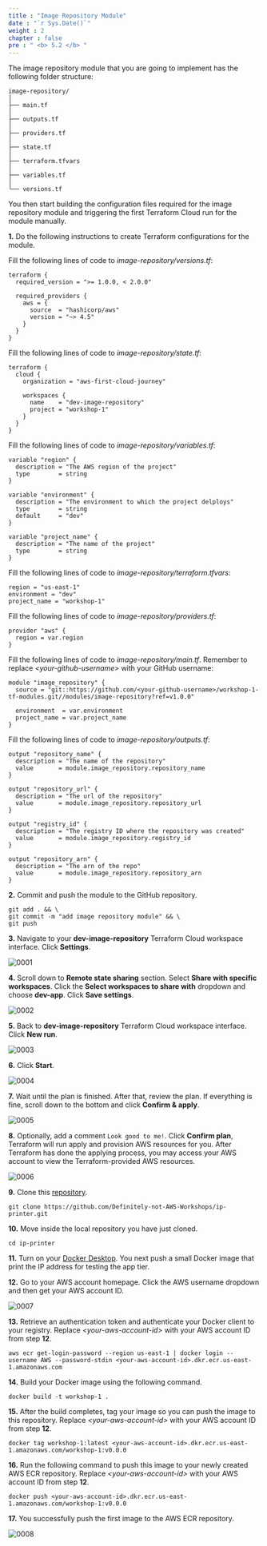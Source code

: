 ```yaml
---
title : "Image Repository Module"
date : "`r Sys.Date()`"
weight : 2
chapter : false
pre : " <b> 5.2 </b> "
---
```


The image repository module that you are going to implement has the following folder structure:

```git
image-repository/
│
├── main.tf
│   
├── outputs.tf
│   
├── providers.tf
│   
├── state.tf
│   
├── terraform.tfvars
│   
├── variables.tf
│   
└── versions.tf
```

You then start building the configuration files required for the image repository module and triggering the first Terraform Cloud run for the module manually. 

**1.** Do the following instructions to create Terraform configurations for the module.

Fill the following lines of code to *image-repository/versions.tf*:

```hcl
terraform {
  required_version = ">= 1.0.0, < 2.0.0"

  required_providers {
    aws = {
      source  = "hashicorp/aws"
      version = "~> 4.5"
    }
  }
}
```

Fill the following lines of code to *image-repository/state.tf*:

```hcl
terraform {
  cloud {
    organization = "aws-first-cloud-journey"

    workspaces {
      name    = "dev-image-repository"
      project = "workshop-1"
    }
  }
}
```

Fill the following lines of code to *image-repository/variables.tf*:

```hcl
variable "region" {
  description = "The AWS region of the project"
  type        = string
}

variable "environment" {
  description = "The environment to which the project delploys"
  type        = string
  default     = "dev"
}

variable "project_name" {
  description = "The name of the project"
  type        = string
}
```

Fill the following lines of code to *image-repository/terraform.tfvars*:

```hcl
region = "us-east-1"
environment = "dev"
project_name = "workshop-1"
```

Fill the following lines of code to *image-repository/providers.tf*:

```hcl
provider "aws" {
  region = var.region
}
```

Fill the following lines of code to *image-repository/main.tf*. Remember to replace *\<your-github-username\>* with your GitHub username:

```hcl
module "image_repository" {
  source = "git::https://github.com/<your-github-username>/workshop-1-tf-modules.git//modules/image-repository?ref=v1.0.0"

  environment  = var.environment
  project_name = var.project_name
}
```

Fill the following lines of code to *image-repository/outputs.tf*:

```hcl
output "repository_name" {
  description = "The name of the repository"
  value       = module.image_repository.repository_name
}

output "repository_url" {
  description = "The url of the repository"
  value       = module.image_repository.repository_url
}

output "registry_id" {
  description = "The registry ID where the repository was created"
  value       = module.image_repository.registry_id
}

output "repository_arn" {
  description = "The arn of the repo"
  value       = module.image_repository.repository_arn
}
```

**2.** Commit and push the module to the GitHub repository.

```git
git add . && \
git commit -m "add image repository module" && \
git push
```

**3.** Navigate to your **dev-image-repository** Terraform Cloud workspace interface. Click **Settings**.

![0001](/images/5/2/0001.svg?featherlight=false&width=100pc)

**4.** Scroll down to **Remote state sharing** section. Select **Share with specific workspaces**. Click the **Select workspaces to share with** dropdown and choose **dev-app**. Click **Save settings**.

![0002](/images/5/2/0002.svg?featherlight=false&width=100pc)

**5.** Back to **dev-image-repository** Terraform Cloud workspace interface. Click **New run**.

![0003](/images/5/2/0003.svg?featherlight=false&width=100pc)

**6.** Click **Start**.

![0004](/images/5/2/0004.svg?featherlight=false&width=100pc)

**7.** Wait until the plan is finished. After that, review the plan. If everything is fine, scroll down to the bottom and click **Confirm & apply**.

![0005](/images/5/2/0005.svg?featherlight=false&width=100pc)

**8.** Optionally, add a comment `Look good to me!`. Click **Confirm plan**, Terraform will run apply and provision AWS resources for you. After Terraform has done the applying process, you may access your AWS account to view the Terraform-provided AWS resources. 

![0006](/images/5/2/0006.svg?featherlight=false&width=100pc)

**9.** Clone this [repository](https://github.com/Definitely-not-AWS-Workshops/ip-printer.git).

```git
git clone https://github.com/Definitely-not-AWS-Workshops/ip-printer.git
```

**10.** Move inside the local repository you have just cloned.

```git
cd ip-printer
```

**11.** Turn on your [Docker Desktop](https://www.docker.com/products/docker-desktop/). You next push a small Docker image that print the IP address for testing the app tier.

**12.** Go to your AWS account homepage. Click the AWS username dropdown and then get your AWS account ID.

![0007](/images/5/2/0007.svg?featherlight=false&width=100pc)

**13.** Retrieve an authentication token and authenticate your Docker client to your registry. Replace *\<your-aws-account-id\>* with your AWS account ID from step **12**.

```git
aws ecr get-login-password --region us-east-1 | docker login --username AWS --password-stdin <your-aws-account-id>.dkr.ecr.us-east-1.amazonaws.com
```

**14.** Build your Docker image using the following command.

```git
docker build -t workshop-1 .
```

**15.** After the build completes, tag your image so you can push the image to this repository. Replace *\<your-aws-account-id\>* with your AWS account ID from step **12**.

```git
docker tag workshop-1:latest <your-aws-account-id>.dkr.ecr.us-east-1.amazonaws.com/workshop-1:v0.0.0
```

**16.** Run the following command to push this image to your newly created AWS ECR repository. Replace *\<your-aws-account-id\>* with your AWS account ID from step **12**.

```git
docker push <your-aws-account-id>.dkr.ecr.us-east-1.amazonaws.com/workshop-1:v0.0.0
```

**17.** You successfully push the first image to the AWS ECR repository.

![0008](/images/5/2/0008.svg?featherlight=false&width=100pc)

